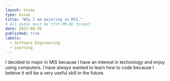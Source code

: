 ```yaml
---
layout: essay
type: essay
title: "Why I am majoring in MIS."
# All dates must be YYYY-MM-DD format!
date: 2022-08-30
published: true
labels:
  - Software Engineering
  - Learning
---
```

I decided to major in MIS because I have an interest in technology and enjoy using computers. I have always wanted to learn how to code because I beleive it will be a very useful skill in the future.
